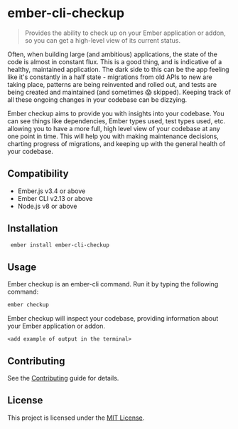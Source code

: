 # ember-cli-checkup

> Provides the ability to check up on your Ember application or addon, so you can
> get a high-level view of its current status.

Often, when building large (and ambitious) applications, the state of the code is
almost in constant flux. This is a good thing, and is indicative of a healthy, maintained
application. The dark side to this can be the app feeling like it's constantly in a half
state - migrations from old APIs to new are taking place, patterns are being reinvented
and rolled out, and tests are being created and maintained (and sometimes 😱 skipped).
Keeping track of all these ongoing changes in your codebase can be dizzying.

Ember checkup aims to provide you with insights into your codebase. You can see things like
dependencies, Ember types used, test types used, etc. allowing you to have a more full,
high level view of your codebase at any one point in time. This will help you with making
maintenance decisions, charting progress of migrations, and keeping up with the general
health of your codebase.

## Compatibility

- Ember.js v3.4 or above
- Ember CLI v2.13 or above
- Node.js v8 or above

## Installation

```bash
 ember install ember-cli-checkup
```

## Usage

Ember checkup is an ember-cli command. Run it by typing the following command:

```bash
ember checkup
```

Ember checkup will inspect your codebase, providing information about your Ember application or
addon.

```
<add example of output in the terminal>
```

## Contributing

See the [Contributing](CONTRIBUTING.md) guide for details.

## License

This project is licensed under the [MIT License](LICENSE.md).
